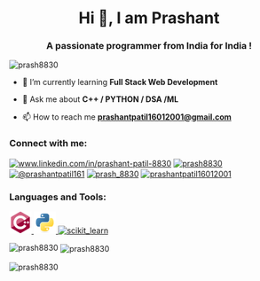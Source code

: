 <h1 align="center">Hi 👋, I am Prashant</h1>
<h3 align="center">A passionate programmer from India for India !</h3>

<p align="left"> <img src="https://komarev.com/ghpvc/?username=prash8830&label=Profile%20views&color=0e75b6&style=flat" alt="prash8830" /> </p>

- 🌱 I’m currently learning **Full Stack Web Development**

- 💬 Ask me about **C++ / PYTHON / DSA /ML**

- 📫 How to reach me **prashantpatil16012001@gmail.com**

<h3 align="left">Connect with me:</h3>
<p align="left">
<a href="https://linkedin.com/in/www.linkedin.com/in/prashant-patil-8830" target="blank"><img align="center" src="https://raw.githubusercontent.com/rahuldkjain/github-profile-readme-generator/master/src/images/icons/Social/linked-in-alt.svg" alt="www.linkedin.com/in/prashant-patil-8830" height="30" width="40" /></a>
<a href="https://www.codechef.com/users/prash8830" target="blank"><img align="center" src="https://cdn.jsdelivr.net/npm/simple-icons@3.1.0/icons/codechef.svg" alt="prash8830" height="30" width="40" /></a>
<a href="https://www.hackerrank.com/@prashantpatil161" target="blank"><img align="center" src="https://raw.githubusercontent.com/rahuldkjain/github-profile-readme-generator/master/src/images/icons/Social/hackerrank.svg" alt="@prashantpatil161" height="30" width="40" /></a>
<a href="https://codeforces.com/profile/prash_8830" target="blank"><img align="center" src="https://cdn.jsdelivr.net/npm/simple-icons@3.0.1/icons/codeforces.svg" alt="prash_8830" height="30" width="40" /></a>
<a href="https://auth.geeksforgeeks.org/user/prashantpatil16012001" target="blank"><img align="center" src="https://raw.githubusercontent.com/rahuldkjain/github-profile-readme-generator/master/src/images/icons/Social/geeks-for-geeks.svg" alt="prashantpatil16012001" height="30" width="40" /></a>
</p>

<h3 align="left">Languages and Tools:</h3>
<p align="left"> <a href="https://www.w3schools.com/cpp/" target="_blank"> <img src="https://raw.githubusercontent.com/devicons/devicon/master/icons/cplusplus/cplusplus-original.svg" alt="cplusplus" width="40" height="40"/> </a> <a href="https://www.python.org" target="_blank"> <img src="https://raw.githubusercontent.com/devicons/devicon/master/icons/python/python-original.svg" alt="python" width="40" height="40"/> </a> <a href="https://scikit-learn.org/" target="_blank"> <img src="https://upload.wikimedia.org/wikipedia/commons/0/05/Scikit_learn_logo_small.svg" alt="scikit_learn" width="40" height="40"/> </a> </p>

<p><img align="left" src="https://github-readme-stats.vercel.app/api/top-langs?username=prash8830&show_icons=true&locale=en&layout=compact" alt="prash8830" /></p>

<p>&nbsp;<img align="center" src="https://github-readme-stats.vercel.app/api?username=prash8830&show_icons=true&locale=en" alt="prash8830" /></p>

<p><img align="center" src="https://github-readme-streak-stats.herokuapp.com/?user=prash8830&" alt="prash8830" /></p>
